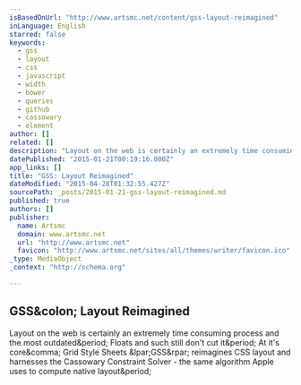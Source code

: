 ```yaml
---
isBasedOnUrl: "http://www.artsmc.net/content/gss-layout-reimagined"
inLanguage: English
starred: false
keywords:
  - gss
  - layout
  - css
  - javascript
  - width
  - bower
  - queries
  - github
  - cassowary
  - element
author: []
related: []
description: "Layout on the web is certainly an extremely time consuming process and the most outdated. Floats and such still don't cut it. At it's core, Grid Style Sheets (GSS) reimagines CSS layout and harnesses the Cassowary Constraint Solver - the same algorithm Apple uses to compute native layout."
datePublished: "2015-01-21T00:19:16.000Z"
app_links: []
title: "GSS: Layout Reimagined"
dateModified: "2015-04-28T01:32:55.427Z"
sourcePath: _posts/2015-01-21-gss-layout-reimagined.md
published: true
authors: []
publisher:
  name: Artsmc
  domain: www.artsmc.net
  url: "http://www.artsmc.net"
  favicon: "http://www.artsmc.net/sites/all/themes/writer/favicon.ico"
_type: MediaObject
_context: "http://schema.org"

---
```

<article style=""><h1>GSS&amp;colon; Layout Reimagined</h1><p>Layout on the web is certainly an extremely time consuming process and the most outdated&amp;period; Floats and such still don't cut it&amp;period; At it's core&amp;comma; Grid Style Sheets &amp;lpar;GSS&amp;rpar; reimagines CSS layout and harnesses the Cassowary Constraint Solver - the same algorithm Apple uses to compute native layout&amp;period;</p></article>
